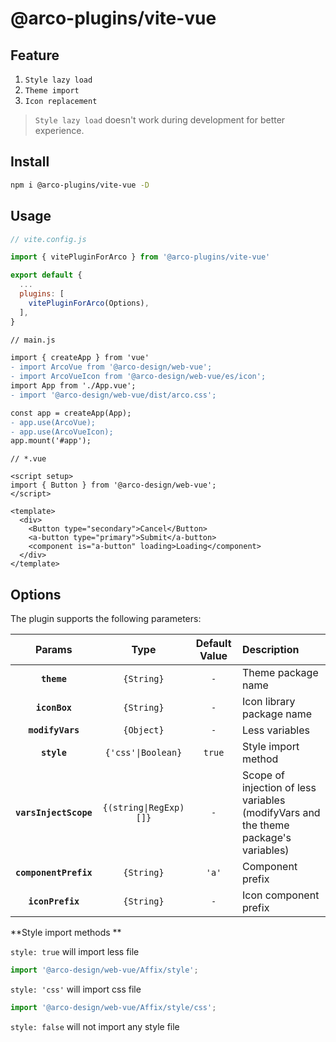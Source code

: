 # @arco-plugins/vite-vue

## Feature

1. `Style lazy load`
2. `Theme import`
3. `Icon replacement`

> `Style lazy load` doesn't work during development for better experience.

## Install

```bash
npm i @arco-plugins/vite-vue -D
```

## Usage

```js
// vite.config.js

import { vitePluginForArco } from '@arco-plugins/vite-vue'

export default {
  ...
  plugins: [
    vitePluginForArco(Options),
  ],
}
```

```diff
// main.js

import { createApp } from 'vue'
- import ArcoVue from '@arco-design/web-vue';
- import ArcoVueIcon from '@arco-design/web-vue/es/icon';
import App from './App.vue';
- import '@arco-design/web-vue/dist/arco.css';

const app = createApp(App);
- app.use(ArcoVue);
- app.use(ArcoVueIcon);
app.mount('#app');
```

```tsx
// *.vue

<script setup>
import { Button } from '@arco-design/web-vue';
</script>

<template>
  <div>
    <Button type="secondary">Cancel</Button>
    <a-button type="primary">Submit</a-button>
    <component is="a-button" loading>Loading</component>
  </div>
</template>
```

## Options

The plugin supports the following parameters:

|        Params         |          Type          | Default Value | Description                                                                         |
| :-------------------: | :--------------------: | :-----------: | :---------------------------------------------------------------------------------- |
|      **`theme`**      |       `{String}`       |      `-`      | Theme package name                                                                  |
|     **`iconBox`**     |       `{String}`       |      `-`      | Icon library package name                                                           |
|   **`modifyVars`**    |       `{Object}`       |      `-`      | Less variables                                                                      |
|      **`style`**      |   `{'css'\|Boolean}`   |    `true`     | Style import method                                                                 |
| **`varsInjectScope`** | `{(string\|RegExp)[]}` |      `-`      | Scope of injection of less variables (modifyVars and the theme package's variables) |
| **`componentPrefix`** |       `{String}`       |     `'a'`     | Component prefix                                                                    |
|   **`iconPrefix`**    |       `{String}`       |      `-`      | Icon component prefix                                                               |

**Style import methods **

`style: true` will import less file

```js
import '@arco-design/web-vue/Affix/style';
```

`style: 'css'` will import css file

```js
import '@arco-design/web-vue/Affix/style/css';
```

`style: false` will not import any style file
